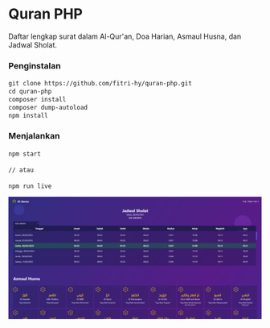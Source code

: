 # Quran PHP

Daftar lengkap surat dalam Al-Qur\'an, Doa Harian, Asmaul Husna, dan Jadwal Sholat.

### Penginstalan

```
git clone https://github.com/fitri-hy/quran-php.git
cd quran-php
composer install
composer dump-autoload
npm install
```

### Menjalankan

```
npm start

// atau

npm run live
```

<img src="./public/images/1.png" />